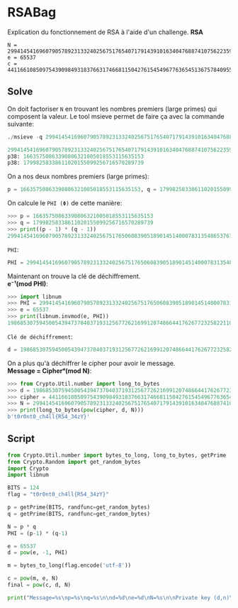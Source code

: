 # RSABag
Explication du fonctionnement de RSA à l'aide d'un challenge.
**RSA**
```
N = 299414541696079057892313324025675176540717914391016340476887410756223595067
e = 65537
c = 4411661085097543909849318376631746681150427615454967763654513675784095561
```
## Solve
On doit factoriser ``N`` en trouvant les nombres premiers (large primes) qui composent la valeur.
Le tool msieve permet de faire ça avec la commande suivante: 
```py
./msieve -q 299414541696079057892313324025675176540717914391016340476887410756223595067

299414541696079057892313324025675176540717914391016340476887410756223595067
p38: 16635750863390806321005018553115635153
p38: 17998258338611020155099256716570289739
```
On a nos deux nombres premiers (large primes):
```py
p = 16635750863390806321005018553115635153, q = 17998258338611020155099256716570289739
```
On calcule le ```PHI (Φ)``` de cette manière:
```py
>>> p = 16635750863390806321005018553115635153
>>> q = 17998258338611020155099256716570289739
>>> print((p - 1) * (q - 1))
299414541696079057892313324025675176506083905189014514000783135486537670176
```
```PHI```:
```py
PHI = 299414541696079057892313324025675176506083905189014514000783135486537670176
```
Maintenant on trouve la clé de déchiffrement.<br/>
**e⁻¹(mod PHI)**:
```py
>>> import libnum
>>> PHI = 299414541696079057892313324025675176506083905189014514000783135486537670176
>>> e = 65537
>>> print(libnum.invmod(e, PHI))
198685307594500543947370403719312567726216991207486644176267723258221107745
```
```Clé de déchiffrement```:
```py
d = 198685307594500543947370403719312567726216991207486644176267723258221107745
```
On a plus qu'à déchiffrer le cipher pour avoir le message.<br/>
**Message = Cipherᵈ(mod N)**:
```py
>>> from Crypto.Util.number import long_to_bytes
>>> d = 198685307594500543947370403719312567726216991207486644176267723258221107745
>>> cipher = 4411661085097543909849318376631746681150427615454967763654513675784095561
>>> N = 299414541696079057892313324025675176540717914391016340476887410756223595067
>>> print(long_to_bytes(pow(cipher, d, N)))
b't0r0nt0_ch4ll{R54_34zY}'
```
## Script
```py
from Crypto.Util.number import bytes_to_long, long_to_bytes, getPrime
from Crypto.Random import get_random_bytes 
import Crypto
import libnum

BITS = 124
flag = "t0r0nt0_ch4ll{R54_34zY}"

p = getPrime(BITS, randfunc=get_random_bytes)
q = getPrime(BITS, randfunc=get_random_bytes)

N = p * q
PHI = (p-1) * (q-1)

e = 65537
d = pow(e, -1, PHI)

m = bytes_to_long(flag.encode('utf-8'))

c = pow(m, e, N)
final = pow(c, d, N)

print("Message=%s\np=%s\nq=%s\n\nd=%d\ne=%d\nN=%s\n\nPrivate key (d,n)\nPublic key (e,n)\n\ncipher=%s\ndecipher=%s" % (flag, p, q, d, e, N, c, (long_to_bytes(final))))
```
